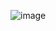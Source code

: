 ![image](https://user-images.githubusercontent.com/20149493/225895233-1c9941ed-5fd2-4824-a916-7bd5fdc42084.png)
